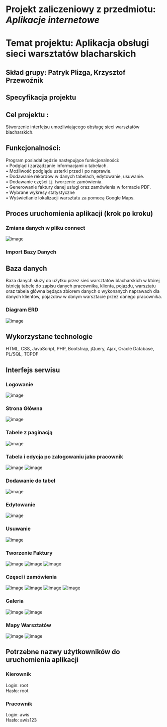# Projekt zaliczeniowy z przedmiotu: _**Aplikacje internetowe**_
# Temat projektu: Aplikacja obsługi sieci warsztatów blacharskich
## Skład grupy: Patryk Plizga, Krzysztof Przewoźnik
## Specyfikacja projektu
## Cel projektu :
Stworzenie interfejsu umożliwiającego obsługę sieci warsztatów blacharskich.<br/>

## Funkcjonalności:

Program posiadał będzie następujące funkcjonalności:<br/>
• Podgląd i zarządzanie informacjami o tabelach.<br/>
• Możliwość podglądu usterki przed i po naprawie.<br/>
• Dodawanie rekordów w danych tabelach, edytowanie, usuwanie.<br/>
• Dodawanie części t.j. tworzenie zamówienia.<br/>
• Generowanie faktury danej usługi oraz zamówienia w formacie PDF.<br/>
• Wybrane wykresy statystyczne<br/>
• Wyświetlanie lokalizacji warsztatu za pomocą Google Maps.<br/>


## Proces uruchomienia aplikacji (krok po kroku)

### Zmiana danych w pliku connect
![image](https://user-images.githubusercontent.com/62017852/119684610-eee57200-be44-11eb-85b5-560802871c8d.png)

### Import Bazy Danych



## Baza danych

Baza danych służy do użytku przez sieć warsztatów blacharskich w której istnieją tabele do zapisu danych pracownika, klienta, pojazdu, warsztatu oraz tabela główna będąca zbiorem danych o wykonanych naprawach dla danych klientów, pojazdów w danym warsztacie przez danego pracownika.<br/>

###	Diagram ERD
![image](https://user-images.githubusercontent.com/59484767/117965278-9f2a8500-b333-11eb-83a2-4f3a482f66df.png)

## Wykorzystane technologie
HTML, CSS, JavaScript, PHP, Bootstrap, jQuery, Ajax, Oracle Database, PL/SQL, TCPDF<br/>

## Interfejs serwisu

### Logowanie
![image](https://user-images.githubusercontent.com/62017852/119494443-99846480-bd61-11eb-8d05-ef92957b0b7e.png)

### Strona Główna
![image](https://user-images.githubusercontent.com/62017852/119648091-52f63f00-be21-11eb-8256-3471d010fc74.png)


### Tabele z paginacją
![image](https://user-images.githubusercontent.com/62017852/119494537-b28d1580-bd61-11eb-9503-25e125eeb8a6.png)

### Tabela i edycja po zalogowaniu jako pracownik
![image](https://user-images.githubusercontent.com/62017852/119496523-dc473c00-bd63-11eb-9b58-def94327dfaa.png)
![image](https://user-images.githubusercontent.com/62017852/119496572-e701d100-bd63-11eb-86b2-22be83d15ba4.png)

### Dodawanie do tabel
![image](https://user-images.githubusercontent.com/62017852/119494601-c769a900-bd61-11eb-89fb-2d309c08f797.png)

### Edytowanie
![image](https://user-images.githubusercontent.com/62017852/119494649-d4869800-bd61-11eb-9687-f51901e87499.png)

### Usuwanie
![image](https://user-images.githubusercontent.com/62017852/119494736-ec5e1c00-bd61-11eb-88c2-51c2983bc30c.png)

### Tworzenie Faktury
![image](https://user-images.githubusercontent.com/62017852/119494817-026bdc80-bd62-11eb-8aba-a94af184fd4f.png)
![image](https://user-images.githubusercontent.com/62017852/119494852-0b5cae00-bd62-11eb-94be-9197559410a2.png)
![image](https://user-images.githubusercontent.com/62017852/119494928-22030500-bd62-11eb-83d3-92c71560b905.png)

### Częsci i zamówienia
![image](https://user-images.githubusercontent.com/62017852/119495006-3941f280-bd62-11eb-98aa-e9383cb47d53.png)
![image](https://user-images.githubusercontent.com/62017852/119495062-48c13b80-bd62-11eb-8801-9b41c9f5d367.png)
![image](https://user-images.githubusercontent.com/62017852/119495159-65f60a00-bd62-11eb-96b1-8b4186939206.png)
![image](https://user-images.githubusercontent.com/62017852/119495122-5971b180-bd62-11eb-94ea-5b09c974089e.png)

### Galeria
![image](https://user-images.githubusercontent.com/62017852/119495272-89b95000-bd62-11eb-83f2-b52632604d46.png)
![image](https://user-images.githubusercontent.com/62017852/119495308-9342b800-bd62-11eb-8253-73c515a9fc93.png)

### Mapy Warsztatów
![image](https://user-images.githubusercontent.com/62017852/119495401-abb2d280-bd62-11eb-98ec-47124b96948f.png)
![image](https://user-images.githubusercontent.com/62017852/119496342-b1f57e80-bd63-11eb-8871-ab6a2c463075.png)

## Potrzebne nazwy użytkowników do uruchomienia aplikacji
### Kierownik
Login: root<br>
Hasło: root<br>

### Pracownik
Login: awis<br>
Hasło: awis123
